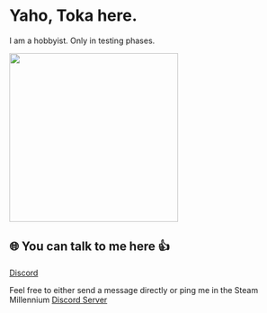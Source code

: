 # Yaho, Toka here.

I am a hobbyist. Only in testing phases.

<img src="https://i.imgur.com/f7tpVg1.jpeg" width="300" height="300">

## 🌐 You can talk to me here 👍
[Discord](https://discordapp.com/users/1038785879944216647)

Feel free to either send a message directly or ping me in the Steam Millennium [Discord Server](https://discord.gg/BNAw6AuC)

